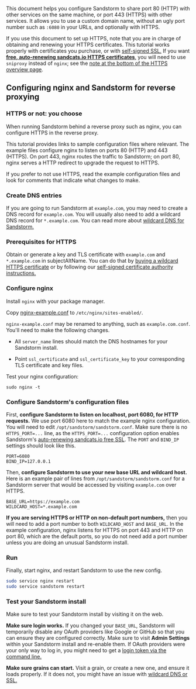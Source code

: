 This document helps you configure Sandstorm to share port 80 (HTTP) with other services on the same
machine, or port 443 (HTTPS) with other services. It allows you to use a custom domain name, without
an ugly port number such as `:6080` in your URLs, and optionally with HTTPS.

If you use this document to set up HTTPS, note that you are in charge of obtaining and renewing your
HTTPS certificates.  This tutorial works properly with certificates you purchase, or with
[self-signed SSL.](self-signed.md) If you want [**free, auto-renewing sandcats.io HTTPS
certificates**,](ssl.md) you will need to use `sniproxy` instead of `nginx`; see the [note at the
bottom of the HTTPS overview page](ssl.md).

## Configuring nginx and Sandstorm for reverse proxying

### HTTPS or not: you choose

When running Sandstorm behind a reverse proxy such as nginx, you can configure HTTPS in the reverse
proxy.

This tutorial provides links to sample configuration files where relevant. The example files
configure nginx to listen on ports 80 (HTTP) and 443 (HTTPS). On port 443, nginx routes the traffic
to Sandstorm; on port 80, nginx serves a HTTP redirect to upgrade the request to HTTPS.

If you prefer to not use HTTPS, read the example configuration files and look for comments that
indicate what changes to make.

### Create DNS entries

If you are going to run Sandstorm at `example.com`, you may need to create a DNS record for
`example.com`. You will usually also need to add a wildcard DNS record for `*.example.com`. You can
read more about [wildcard DNS for Sandstorm.](wildcard.md)

### Prerequisites for HTTPS

Obtain or generate a key and TLS certificate with `example.com` and `*.example.com` in
subjectAltName. You can do that by [buying a wildcard HTTPS
certificate](https://google.com/search?q=cheap+wildcard+ssl) or by following our [self-signed
certificate authority instructions.](self-signed.md)

### Configure nginx

Install `nginx` with your package manager.

Copy [nginx-example.conf](https://github.com/sandstorm-io/sandstorm/blob/master/docs/administering/sample-config/nginx-example.conf) to `/etc/nginx/sites-enabled/`.

`nginx-example.conf` may be renamed to anything, such as `example.com.conf`. You'll need to make the following changes.

- All `server_name` lines should match the DNS hostnames for your Sandstorm install.

- Point `ssl_certificate` and `ssl_certificate_key` to your corresponding TLS certificate and key files.

Test your nginx configuration:

`sudo nginx -t`

### Configure Sandstorm's configuration files

First, **configure Sandstorm to listen on localhost, port 6080, for HTTP requests.** We use port
6080 here to match the example nginx configuration. You will need to edit
`/opt/sandstorm/sandstorm.conf`. Make sure there is no `HTTPS_PORT=...` line, as the
`HTTPS_PORT=...` configuration option enables Sandstorm's [auto-renewing sandcats.io free
SSL](sandcats.md). The `PORT` and `BIND_IP` settings should look like this.

```
PORT=6080
BIND_IP=127.0.0.1
```

Then, **configure Sandstorm to use your new base URL and wildcard host.** Here is an example pair of
lines from `/opt/sandstorm/sandstorm.conf` for a Sandstorm server that would be accessed by visiting
`example.com` over HTTPS.

```
BASE_URL=https://example.com
WILDCARD_HOST=*.example.com
```

**If you are serving HTTPS or HTTP on non-default port numbers,** then you will need to add a port
number to both `WILDCARD_HOST` and `BASE_URL`.  In the example configuration, nginx listens for
HTTPS on port 443 and HTTP on port 80, which are the default ports, so you do not need add a port
number unless you are doing an unusual Sandstorm install.

### Run

Finally, start nginx, and restart Sandstorm to use the new config.

```bash
sudo service nginx restart
sudo service sandstorm restart
```

### Test your Sandstorm install

Make sure to test your Sandstorm install by visiting it on the web.

**Make sure login works.** If you changed your `BASE_URL`, Sandstorm will temporarily disable any
OAuth providers like Google or GitHub so that you can ensure they are configured correctly. Make
sure to visit **Admin Settings** within your Sandstorm install and re-enable them. If OAuth
providers were your only way to log in, you might need to get a [login token via the command
line.](faq.md#how-do-i-log-in-if-theres-a-problem-with-logging-in-via-the-web)

**Make sure grains can start.** Visit a grain, or create a new one, and ensure it loads properly. If
it does not, you might have an issue with [wildcard DNS or SSL.](wildcard.md)
